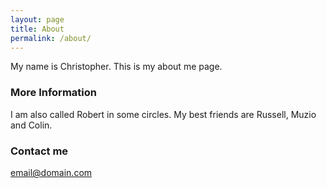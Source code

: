 ```yaml
---
layout: page
title: About
permalink: /about/
---
```


My name is Christopher. This is my about me page.

### More Information
I am also called Robert in some circles.
My best friends are Russell, Muzio and Colin.

### Contact me

[email@domain.com](mailto:email@domain.com)